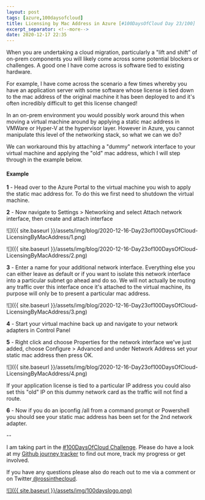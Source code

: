 ```yaml
---
layout: post
tags: [azure,100daysofcloud]
title: Licensing by Mac Address in Azure [#100DaysOfCloud Day 23/100] 
excerpt_separator: <!--more-->
date: 2020-12-17 22:35
---
```


When you are undertaking a cloud migration, particularly a "lift and shift" of on-prem components you will likely come across some potential blockers or challenges. A good one I have come across is software tied to existing hardware.

For example, I have come across the scenario a few times whereby you have an application server with some software whose license is tied down to the mac address of the original machine it has been deployed to and it's often incredibly difficult to get this license changed!

In an on-prem environment you would possibly work around this when moving a virtual machine around by applying a static mac address in VMWare or Hyper-V at the hypervisor layer. However in Azure, you cannot manipulate this level of the networking stack, so what we can we do?

We can workaround this by attaching a "dummy" network interface to your virtual machine and applying the "old" mac address, which I will step through in the example below.

#### Example 

**1** - Head over to the Azure Portal to the virtual machine you wish to apply the static mac address for. To do this we first need to shutdown the virtual machine.

**2** - Now navigate to Settings > Networking and select Attach network interface, then create and attach interface

![]({{ site.baseurl }}/assets/img/blog/2020-12-16-Day23of100DaysOfCloud-LicensingByMacAddress/1.png)

![]({{ site.baseurl }}/assets/img/blog/2020-12-16-Day23of100DaysOfCloud-LicensingByMacAddress/2.png)

**3** - Enter a name for your additional network interface. Everything else you can either leave as default or if you want to isolate this network interface into a particular subnet go ahead and do so. We will not actually be routing any traffic over this interface once it's attached to the virtual machine, its purpose will only be to present a particular mac address.

![]({{ site.baseurl }}/assets/img/blog/2020-12-16-Day23of100DaysOfCloud-LicensingByMacAddress/3.png)

**4** - Start your virtual machine back up and navigate to your network adapters in Control Panel

**5** - Right click and choose Properties for the network interface we've just added, choose Configure > Advanced and under Network Address set your static mac address then press OK.

![]({{ site.baseurl }}/assets/img/blog/2020-12-16-Day23of100DaysOfCloud-LicensingByMacAddress/4.png)  
  
If your application license is tied to a particular IP address you could also set this "old" IP on this dummy network card as the traffic will not find a route.

**6** - Now if you do an ipconfig /all from a command prompt or Powershell you should see your static mac address has been set for the 2nd network adapter.

--

I am taking part in the <a href="https://100daysofcloud.com/" target="_blank">#100DaysOfCloud Challenge</a>. Please do have a look at my <a href="https://github.com/rossinthecloud/100DaysOfCloud" target="_blank">Github journey tracker</a> to find out more, track my progress or get involved.

If you have any questions please also do reach out to me via a comment or on Twitter<a href="https://www.twitter.com/rossinthecloud" target="_blank"> @rossinthecloud</a>.

<a href="https://github.com/rossinthecloud/100DaysOfCloud" target="_blank">![]({{ site.baseurl }}/assets/img/100dayslogo.png)</a>

